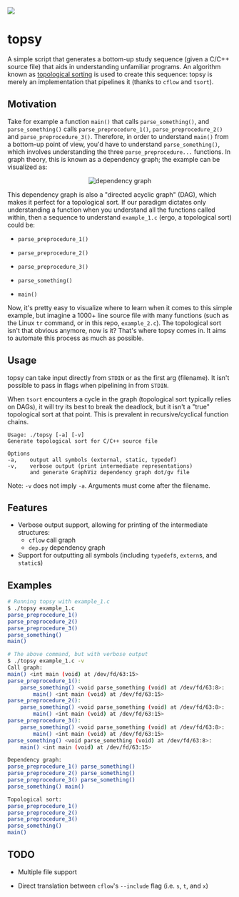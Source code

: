 ![](https://s4.gifyu.com/images/W7AjGejjKX.gif)

# topsy

A simple script that generates a bottom-up study sequence (given a C/C++ source file) that aids in understanding unfamiliar programs. An algorithm known as [topological sorting](https://en.wikipedia.org/wiki/Topological_sorting) is used to create this sequence: topsy is merely an implementation that pipelines it (thanks to `cflow` and `tsort`).

## Motivation

Take for example a function `main()` that calls `parse_something()`, and `parse_something()` calls `parse_preprocedure_1()`, `parse_preprocedure_2()` and `parse_preprocedure_3()`. Therefore, in order to understand `main()` from a bottom-up point of view, you'd have to understand `parse_something()`, which involves understanding the three `parse_preprocedure...` functions. In graph theory, this is known as a dependency graph; the example can be visualized as:

<p align="center">
    <img alt="dependency graph" src="https://i.imgur.com/QxVyott.png">
</p>

This dependency graph is also a "directed acyclic graph" (DAG), which makes it perfect for a topological sort. If our paradigm dictates only understanding a function when you understand all the functions called within, then a sequence to understand `example_1.c` (ergo, a topological sort) could be:

- `parse_preprocedure_1()`

- `parse_preprocedure_2()`

- `parse_preprocedure_3()`

- `parse_something()`

- `main()`

Now, it's pretty easy to visualize where to learn when it comes to this simple example, but imagine a 1000+ line source file with many functions (such as the Linux `tr` command, or in this repo, `example_2.c`). The topological sort isn't that obvious anymore, now is it? That's where topsy comes in. It aims to automate this process as much as possible. 

## Usage

topsy can take input directly from `STDIN` or as the first arg (filename). It isn't possible to pass in flags when pipelining in from `STDIN`.

When `tsort` encounters a cycle in the graph (topological sort typically relies on DAGs), it will try its best to break the deadlock, but it isn't a "true" topological sort at that point. This is prevalent in recursive/cyclical function chains.

```
Usage: ./topsy [-a] [-v]
Generate topological sort for C/C++ source file

Options
-a,    output all symbols (external, static, typedef)
-v,    verbose output (print intermediate representations)
       and generate GraphViz dependency graph dot/gv file
```

Note: `-v` does not imply `-a`. Arguments must come after the filename.

## Features

- Verbose output support, allowing for printing of the intermediate structures:
  - `cflow` call graph
  - `dep.py` dependency graph
- Support for outputting all symbols (including `typedef`s, `extern`s, and `static`s)

## Examples

```bash
# Running topsy with example_1.c
$ ./topsy example_1.c
parse_preprocedure_1()
parse_preprocedure_2()
parse_preprocedure_3()
parse_something()
main()
```

```bash
# The above command, but with verbose output
$ ./topsy example_1.c -v
Call graph:
main() <int main (void) at /dev/fd/63:15>
parse_preprocedure_1():
    parse_something() <void parse_something (void) at /dev/fd/63:8>:
        main() <int main (void) at /dev/fd/63:15>
parse_preprocedure_2():
    parse_something() <void parse_something (void) at /dev/fd/63:8>:
        main() <int main (void) at /dev/fd/63:15>
parse_preprocedure_3():
    parse_something() <void parse_something (void) at /dev/fd/63:8>:
        main() <int main (void) at /dev/fd/63:15>
parse_something() <void parse_something (void) at /dev/fd/63:8>:
    main() <int main (void) at /dev/fd/63:15>

Dependency graph:
parse_preprocedure_1() parse_something()
parse_preprocedure_2() parse_something()
parse_preprocedure_3() parse_something()
parse_something() main()

Topological sort:
parse_preprocedure_1()
parse_preprocedure_2()
parse_preprocedure_3()
parse_something()
main()
```

## TODO

- Multiple file support

- Direct translation between `cflow`'s `--include` flag (i.e. `s`, `t`, and `x`)